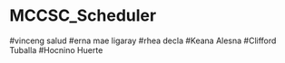 # MCCSC_Scheduler
#vinceng salud
#erna mae ligaray
#rhea decla
#Keana Alesna
#Clifford Tuballa
#Hocnino Huerte